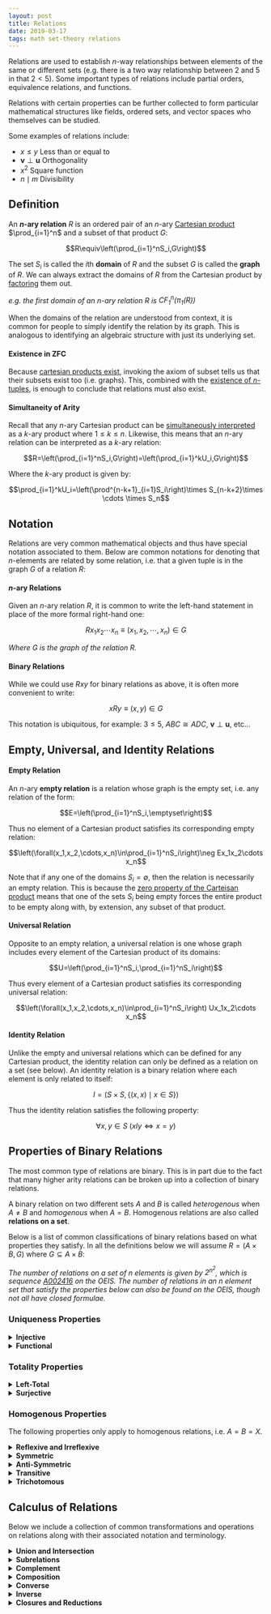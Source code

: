 ```yaml
---
layout: post
title: Relations
date: 2019-03-17
tags: math set-theory relations
---
```

Relations are used to establish $n$-way relationships between elements of the same or different sets (e.g. there is a two way relationship between $2$ and $5$ in that $2<5$). Some important types of relations include partial orders, equivalence relations, and functions.

<!-- Relations are some of the most fundamental objects to set theory and mathematics as a whole. They allow us to formalize the relationships between different mathematical objects and concepts in the broadest sense.  -->

Relations with certain properties can be further collected to form particular mathematical structures like fields, ordered sets, and vector spaces who themselves can be studied.

Some examples of relations include:
- $x\le y$ Less than or equal to
- $\mathbf v\perp\mathbf u$ Orthogonality
- $x^2$ Square function
- $n\mid m$ Divisibility

<!--more-->

<!-- We can call a predicate with $n\ge2$ free variables a **relationship** between those variables. That is, given a particular choice of $n$ variables, the relationship $P$ may or may not hold:

$$P(x_1,x_2,x_3,\cdots,x_n)$$

If we limit the domain of each variable $x_i$ in the predicate as belonging to some corresponding set $S_i$, we can define the solution set $G$ to the relationship $P$ as follows:

$$G=\{(x_1,x_2\cdots,x_n)\in S_1\times S_2\times\cdots\times S_n\mid P(x_1,x_2,\cdots,x_n)\}$$

We can now extend the idea of relationships to set theory by constructing a **relation** between those $n$ sets which will be characterized by the solution set $G$, commonly called its **graph**. -->


## Definition
An **$n$-ary relation** $R$ is an ordered pair of an $n$-ary [Cartesian product](\cartesian-product) $\prod_{i=1}^n$ and a subset of that product $G$:

$$R\equiv\left(\prod_{i=1}^nS_i,G\right)$$

The set $S_i$ is called the $i$th **domain** of $R$ and the subset $G$ is called the **graph** of $R$. We can always extract the domains of $R$ from the Cartesian product by [factoring](\cartesian-product#factoring) them out.

<!-- Note that this implies that (for $n\gt1$) any $n$-ary relation can also be considered an $(n-1)$-ary relation. That said, there is always a maximum $n$ for which an $n$-ary relation can be considered (i.e. the number of prime Cartesian factors). -->

*e.g. the first domain of an $n$-ary relation $R$ is $\operatorname{CF}_1^n(\pi_1(R))$*

When the domains of the relation are understood from context, it is common for people to simply identify the relation by its graph. This is analogous to identifying an algebraic structure with just its underlying set.

<!-- #### Indexed & Infinitary Relations
Note that, since we have already defined [indexed Cartesian products](\cartesian-product#indexed--infinitary-products), this definition of relations covers infinitary relations (i.e. relations with an infinite number of arguments). The arity of such a relation is, as in the finite case, the cardinality of the index set of the Cartesian product.

While first order logic doesn't support predicates with an infinite number of free variables, we can still salvage this connection by simply considering the variable to be the list as a whole rather than its infinite components.

$$P(x_1,x_2,\cdots)\rightarrow P(\{x_i\}_{i\in I})$$

*That said there are some logics, namely [infinitary logic](https://plato.stanford.edu/entries/logic-infinitary/), that allow for predicates with a countably infinite number of free variables.* -->

#### Existence in ZFC
Because [cartesian products exist](/cartesian-product#existence-in-zfc), invoking the axiom of subset tells us that their subsets exist too (i.e. graphs). This, combined with the [existence of $n$-tuples](/n-tuples#existence-in-zfc), is enough to conclude that relations must also exist.

#### Simultaneity of Arity
Recall that any $n$-ary Cartesian product can be <a href="\cartesian-product#simultaneity-of-arity">simultaneously interpreted</a> as a $k$-ary product where $1\le k\le n$. Likewise, this means that an $n$-ary relation can be interpreted as a $k$-ary relation:

$$R=\left(\prod_{i=1}^nS_i,G\right)=\left(\prod_{i=1}^kU_i,G\right)$$

Where the $k$-ary product is given by:

$$\prod_{i=1}^kU_i=\left(\prod^{n-k+1}_{i=1}S_i\right)\times S_{n-k+2}\times \cdots \times S_n$$

<!-- #### Large Relations & Proper Classes

some solution sets are to big to be sets how to phrase that. generalize the reelation

predicate and free vairables but not bounded by some domain. -->

## Notation
Relations are very common mathematical objects and thus have special notation associated to them. Below are common notations for denoting that $n$-elements are related by some relation, i.e. that a given tuple is in the graph $G$ of a relation $R$:

#### $n$-ary Relations
Given an $n$-ary relation $R$, it is common to write the left-hand statement in place of the more formal right-hand one:

$$Rx_1x_2\cdots x_n \equiv (x_1,x_2,\cdots,x_n)\in G$$

*Where $G$ is the graph of the relation $R$.*

#### Binary Relations
While we could use $Rxy$ for binary relations as above, it is often more convenient to write:

$$xRy\equiv (x,y)\in G$$

This notation is ubiquitous, for example: $3\le5$, $ABC \cong ADC$, $\mathbf v\perp\mathbf u$, etc...


## Empty, Universal, and Identity Relations
#### Empty Relation
An $n$-ary **empty relation** is a relation whose graph is the empty set, i.e. any relation of the form:

$$E=\left(\prod_{i=1}^nS_i,\emptyset\right)$$

Thus no element of a Cartesian product satisfies its corresponding empty relation:

$$\left(\forall(x_1,x_2,\cdots,x_n)\in\prod_{i=1}^nS_i\right)\neg Ex_1x_2\cdots x_n$$

Note that if any one of the domains $S_i=\emptyset$, then the relation is necessarily an empty relation. This is because the [zero property of the Carteisan product](/cartesian-product#empty-set) means that one of the sets $S_i$ being empty forces the entire product to be empty along with, by extension, any subset of that product.

<!-- The corresponding relationship to such a relation is simply one that is never satisfied by any combination of elements $x_i$ from the domains $S_i$:

$$\left(\forall \{x_i\}_{i=1}^n\in \prod_{i=1}^nS_i\right)\ \neg P(x_1,x_2,x_3,\cdots,x_n)$$ -->

#### Universal Relation
Opposite to an empty relation, a universal relation is one whose graph includes every element of the Cartesian product of its domains:

$$U=\left(\prod_{i=1}^nS_i,\prod_{i=1}^nS_i\right)$$

Thus every element of a Cartesian product satisfies its corresponding universal relation:

$$\left(\forall(x_1,x_2,\cdots,x_n)\in\prod_{i=1}^nS_i\right) Ux_1x_2\cdots x_n$$

#### Identity Relation
Unlike the empty and universal relations which can be defined for any Cartesian product, the identity relation can only be defined as a relation on a set (see below). An identity relation is a binary relation where each element is only related to itself:

$$I=\left(S\times S,\{(x,x)\mid x\in S\}\right)$$

Thus the identity relation satisfies the following property:

$$\forall x,y\in S\ \left(xIy\iff x=y\right)$$

## Properties of Binary Relations
The most common type of relations are binary. This is in part due to the fact that many higher arity relations can be broken up into a collection of binary relations.

<!-- This is in part because many relations can be [*curried*](https://en.wikipedia.org/wiki/Currying) into several different binary relations -->

A binary relation on two different sets $A$ and $B$ is called *heterogenous* when $A\not=B$ and *homogenous* when $A=B$. Homogenous relations are also called **relations on a set**.

Below is a list of common classifications of binary relations based on what properties they satisfy. In all the definitions below we will assume $R=(A\times B,G)$ where $G\subseteq A\times B$:

*The number of relations on a set of $n$ elements is given by $2^{n^2}$, which is sequence [A002416](https://oeis.org/A002416) on the OEIS. The number of relations in an $n$ element set that satisfy the properties below can also be found on the OEIS, though not all have closed formulae.*

### Uniqueness Properties

<details>
<summary><strong>Injective</strong></summary>
A relation is called injective if for all $b\in B$, the $a\in A$ is unique in the expression $aRb$. More formally, $R$ is injective if:

$$\forall a_1,a_2\in A, \forall b\in B \left(a_1Rb\wedge a_2Rb\implies a_1=a_2\right)$$

Because of this property, injective relations are also called <b>left-unique</b>.
</details>

<details>
<summary><strong>Functional</strong></summary>
A relation is functional if for all $a\in A$ on the left side, the $b\in B$ on the right is unique. Relations that fulfill this property are called <b>functions</b> and are said to have a unique output $b$ for a given input $a$. Formally this means:

$$\forall a\in A, \forall b_1,b_2\in B \left(aRb_1\wedge aRb_2\implies b_1=b_2\right)$$

Similar to injective relations, a functional relation is also called <b>right-unique</b>.
</details>

<!-- <details>
<summary><strong>One-to-One</strong></summary>
One-to-One functions are relations that are both functional and injective. These functions map every element in their domain to a unique element in the range. These are also called <b>injective functions</b> because being functional is implied in the classification 'function'.
</details> -->

### Totality Properties

<details>
<summary><strong>Left-Total</strong></summary>
A left-total relation means that for every element in $A$ there is at least one element in $B$ that it is related to:

$$(\forall a\in A,\exists b\in B)\ aRb$$

Note that all functions are automatically left-total, but not all left-total relations are functions.
</details>

<details>
<summary><strong>Surjective</strong></summary>
A relation is surjective every element in $B$ is related to at least one element in $A$:

$$(\exists a\in A,\forall b\in B)\ aRb$$

Similar to left-total relations, surjective relations are also called <b>right-total</b>. When a function is both injective and surjective it forms a bijection.
</details>

### Homogenous Properties
The following properties only apply to homogenous relations, i.e. $A=B=X$.
<details>
<summary><strong>Reflexive and Irreflexive</strong></summary>
A relation is reflexive if all elements relate to themselves:

$$(\forall x\in X)\ xRx$$

Some example of this are the less than or equal to $\le$ and the divides $\mid$ relations. Relations that don't relate <i>any</i> element to themselves are called <b>irreflexive</b>:

$$(\forall x\in X)\ \neg(xRx)$$

An example of this is the $\lt$ relation.
</details>

<details>
<summary><strong>Symmetric</strong></summary>
A relation is symmetric if $xRy$ implies $yRx$ as well:

$$\forall x,y\in X \left(xRy \implies yRx\right)$$

Some examples of this include the <a href="/proportionality">proportionality</a> $\propto$ of functions and similarity $\sim$ of geometric objects.
</details>

<details>
<summary><strong>Anti-Symmetric</strong></summary>
A relation is anti-symmetric if $xRy$ and $yRx$ imply $x=y$:

$$\forall x,y\in X \left(xRy\wedge yRx \implies x=y\right)$$

All partial orders satisfy this property, e.g. $\le$.
</details>

<details>
<summary><strong>Transitive</strong></summary>
A relation is transitive if $xRy$ and $yRz$ means $xRz$:

$$\forall x,y,z\in X \left(xRy \wedge yRz\implies xRz\right)$$

All partial orders and equivalence relations, like $\le$ and $\sim$, are transitive.
</details>

<details>
<summary><strong>Trichotomous</strong></summary>
A relation is trichotomus if for any two element in $X$ either $xRy$, $yRx$, or $x=y$ holds. But only 1 of those three options:

$$(\forall x,y\in X)\ (xRy \oplus yRx \oplus x=y) \wedge \neg(xRy \wedge yRx \wedge x=y)$$

The most common example of this is as a property of the real numbers under the $\lt$ or $\gt$ relations. In other words, any real number is either greater than, lesser than, <i>xor</i> equal to any other number. All total orders must satisfy this property.
</details>

## Calculus of Relations
Below we include a collection of common transformations and operations on relations along with their associated notation and terminology.

<details>
<summary><strong>Union and Intersection</strong></summary>
The union of two relations $R_1,R_2$ with the same domains $\prod S_i$, and corresponding graphs $G_1,G_2$, is the following relation:

$$R_1\cup^* R_2\equiv \left(\prod S_i,G_1\cup G_2\right)$$

The same goes for the intersection of two relations with the same domains:

$$R_1\cap^* R_2\equiv \left(\prod S_i,G_1\cap G_2\right)$$

And of course, we can generalize the relational union and intersection of to a finite number of relations with the same domains $n$:

$$\bigcup_{i=1}^n{\vphantom{\bigcup}}^* R_i\equiv\left(\prod S_i,\bigcup_{i=1}^n G_i\right)$$

$$\bigcap_{i=1}^n{\vphantom{\bigcup}}^* R_i\equiv\left(\prod S_i,\bigcap_{i=1}^n G_i\right)$$

<i>Note that the relational union/intersection above are not true set unions/intersections, hence the $ * $ above their symbols. This is because we don't define relations as JUST their graphs but as an ordered pair including it, making their set union/intersection a bit awkward. That said, when the context is clear, the $ * $ can be omitted.</i>
<p></p>
Here are some examples:
<ul>
<li>$<\cup^* I=\le$ The union of less than and the identity relation is less than or equal to.</li>
<li>$\ge\cap^* >=I$ The intersection of greater than or equal to and greater than is the identity relation.</li>
<li>The union of "is father of" and "is mother of" gives "is parent of"</li>
</ul>
<p></p>
</details>

<details>
<summary><strong>Subrelations</strong></summary>
A <b>subrelation</b> of $R$ is one with the same domains as $R$ and whose graph is a subset of $R$'s graph $G$:

$$R_\downarrow=\left(\prod S_i,G_\downarrow\right)$$

$$R_\downarrow\subseteq^* R\equiv G_\downarrow\subseteq G$$


Likewise, a <b>superrelation</b> of $R$ is one with the same domains and whose graph is a superset of $R$'s:

$$R_\uparrow=\left(\prod S_i,G_\uparrow\right)$$

$$R_\uparrow\supseteq^* R\equiv G_\uparrow\supseteq G$$

</details>

<details>
<summary><strong>Complement</strong></summary>
The complement of a relation $R$ is denoted $\not R$, and sometimes $\bar R$, and is the set of ordered pairs in $\prod S_i$ that are <i>not</i> in $G$:

$$\not R\equiv \left(\prod S_i,\prod S_i\setminus G\right)$$

Some interesting properties of the complement relation are:
<ul>
<li>$\bar{(\not R)}=R$ The complement of $\not R$ is $R$, i.e. the complement is its own inverse.</li>
<li>$R\cup^* \not R=U$ The relational union of a relation with its complement gives the universal relation.</li>
</ul>
<p></p>
Also note that, because $\not R$ contains all the pairs <i>not</i> in $R$, it represents it's logical negation:

$$\left(\forall(x_1,x_2,\cdots,x_n)\in\prod_{i=1}^nS_i\right) \neg Rx_1x_2\cdots x_n\iff\not Rx_1x_2\cdots x_n$$

It is this property of the complement relation that allows us to, for example, replace $\not>$ with $\le$ since they are complements of each other:

$$\neg(2>5)\equiv 2\not>5\equiv 2\le 5$$
</details>

<!-- <details>
<summary><strong>Logical Negation of a Relation</strong></summary>
Notice that negating a relation is equivalent to asserting its complement (assuming both elements being related are in the universal set). Put more formally, if $a\in A$ and $b\in B$:

$$\neg(aRb)\equiv aR^\complement b$$

It is this negating property that allows us to replace statements like $\neg(a\le b)$ with  $a\gt b$.
</details> -->

<details>
<summary><strong>Composition</strong></summary>
The composition of two binary relations is the result of applying one after the other. If the first relation is $R_1$, with domain $A\times B$, and the second $R_2$, with domain $B\times C$, their composition is a new relation denoted $R_2\circ R_1$:

$$R_2\circ R_1=\left(A\times C, G\right)$$

where the graph $G$ is:

$$G=\left\{(a,c)\in A\times C\mid\exists b:(a,b)\in G_1\wedge(b,c)\in G_2\right\}$$

In other words, for $a\in A,c\in C$:

$$a(R_2\circ R_1)c\equiv \left(\exists b\in B\right)aR_1bR_2c$$

<i>You'll notice that the order of the relations in the notation seems reversed, this is no accident however. The reason for this is that when we define functional composition, as just a special case of relational composition, the notation will stay the same. Thus, to make reasoning about relational compositions easier, it may help to simply switch their order in your mind.</i>

An interesting property of relation composition is its associativity:

$$X\circ (Y\circ Z)=(X\circ Y)\circ Z$$

An intuitive example of this can be found in kinship relations. The composition "is parent of" $\circ$ "is father of" returns the new relation "is grandfather of".<p></p>
</details>

<details>
<summary><strong>Converse</strong></summary>
The converse of a binary relation $R$ is denoted $R^\top$ and is simply the reverse of $R$. In other words, if $(x,y)$ is in a relation's graph, then $(y,x)$ is in its converse's graph. This means the domains must be reversed as well. Formally, for a binary relation $R$

$$R=\left(A\times B, G\right)$$

It's converse is given by:

$$R^\top=\left(B\times A, G^\top\right)$$

$$G^\top=\{(b,a)\in B\times A\mid (a,b)\in G\}$$

Some interesting properties of conversion are that it respects composition:

$$(R\circ L)^\top=L^\top\circ R^\top$$

and its an involution:

$$(R^\top)^\top=R$$

For example, the converse of the greater than relation $\ge^\top$ is $\le$. Similarly, the converse of the relation "is a child of" is "is a parent of".

<i>All finite relations can be represented by a matrix (or a graph which in turn can be represented by an adjacency matrix). It is interesting to note, then, that the converse is analogous to the matrix transpose, hence the notation.</i><p></p>
</details>

<details>
<summary><strong>Inverse</strong></summary>
There are some binary relations $R$ for which there exists a relation $X$ such that:

$$X\circ R=I$$

These relations are called <b>left-invertible</b>. Similarly, when there exists a relation $Y$ such that:

$$R\circ Y=I$$

the relation is called <b>right-invertible</b>. When $R$ is both left and right invertible, it is simply called <b>invertible</b>. We denote the inverse of $R$ as $R^{-1}$. Interestingly, when a relation is invertible, its left and right inverses and converse are all equivalent to the inverse:

$$R^{-1}=R^\top=X=Y$$
</details>

<!-- For example, the composition "is child of" $\circ$ "is parent of" returns the identity relation (i.e "is you"). As such, they are inverses of each other. -->

<details>
<summary><strong>Closures and Reductions</strong></summary>
A <b>closure</b> of some relation $R$ is the smallest superrelation of $R$ that satisfies some property.<p></p>

For example the <i>reflexive</i> closure of $R$, denoted $R^=$, is the smallest superrelation of $R$ that is reflexive.<p></p>

A <b>reduction</b> is very similar except it removes the least number of elements from $R$ as necessary in order to have the new relations satisfy some property.<p></p>

For example the <i>irreflexive</i> reduction of $R$, denoted $R^{\not=}$, is the largest subrelation of $R$ that is irreflexive.
</details>
